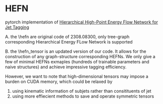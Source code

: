 # HEFN

pytorch implementation of [Hierarchical High-Point Energy Flow Network for Jet Tagging](https://arxiv.org/abs/2308.08300)

A. the \hefn are original code of 2308.08300, only tree-graph corresponding Hierarchical Energy FLow Network is supported



B. the \hefn_tensor is an updated version of our code. It allows for the construction of any graph-structure corresponding HEFNs. 
We only give a few of minimal HEFNs exmaples (hundreds of trainable parameters and naive structures) and achieve impressive tagging efficiency.


However, we want to note that high-dimensional tensors may impose a burden on CUDA memory, which could be relaxed by
1. using kinematic information of subjets rather than consitituents of jet
2. using more effiecient methods to save and operate symmetric tensors

              
    

            
